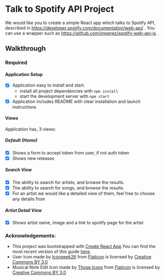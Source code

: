 # Talk to Spotify API Project

We would like you to create a simple React app which talks to Spotify API, described in https://developer.spotify.com/documentation/web-api/ . You can use a wrapper such as https://github.com/jmperez/spotify-web-api-js  .

## Walkthrough



### Required
#### Application Setup
- [x] Application easy to install and start.
  - install all project dependencies with `npm install`
  - start the development server with `npm start`
- [x] Application includes README with clear installation and launch instructions

#### Views
Application has, 3 views:

##### Default (Home)
- [x] Shows a form to accept token from user, if not auth token
- [x] Shows new releases

##### Search View
- [x] The ability to search for artists, and browse the results.
- [x] The ability to search for songs, and browse the results.
- [x] For an artist we would like a detailed view of them, feel free to choose any details from

##### Artist Detail View
- [x] Shows artist name, image and a link to spotify page for the artist


### Acknowledgements:
- This project was bootstrapped with [Create React App](https://github.com/facebookincubator/create-react-app).You can find the most recent version of this guide [here](https://github.com/facebookincubator/create-react-app/blob/master/packages/react-scripts/template/README.md).
- User Icon made by [Icongeek26](https://www.flaticon.com/authors/icongeek26)</a> from [Flaticon](https://www.flaticon.com/) is licensed by [Creative Commons BY 3.0](http://creativecommons.org/licenses/by/3.0/)
- Musical Note Edit Icon made by [Those Icons](https://www.flaticon.com/authors/those-icons)</a> from [Flaticon](https://www.flaticon.com/) is licensed by [Creative Commons BY 3.0](http://creativecommons.org/licenses/by/3.0/)


